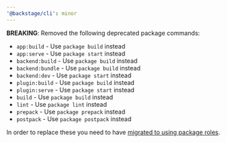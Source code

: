 ```yaml
---
'@backstage/cli': minor
---
```


**BREAKING**: Removed the following deprecated package commands:

- `app:build` - Use `package build` instead
- `app:serve` - Use `package start` instead
- `backend:build` - Use `package build` instead
- `backend:bundle` - Use `package build` instead
- `backend:dev` - Use `package start` instead
- `plugin:build` - Use `package build` instead
- `plugin:serve` - Use `package start` instead
- `build` - Use `package build` instead
- `lint` - Use `package lint` instead
- `prepack` - Use `package prepack` instead
- `postpack` - Use `package postpack` instead

In order to replace these you need to have [migrated to using package roles](https://backstage.io/docs/tutorials/package-role-migration).
